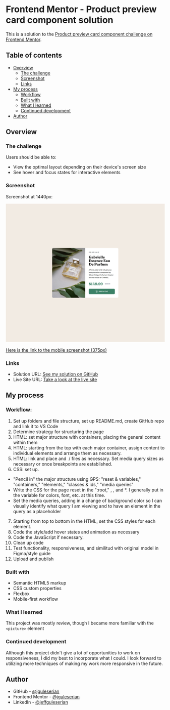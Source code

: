 # Frontend Mentor - Product preview card component solution

This is a solution to the [Product preview card component challenge on Frontend Mentor](https://www.frontendmentor.io/challenges/product-preview-card-component-GO7UmttRfa).

## Table of contents

- [Overview](#overview)
  - [The challenge](#the-challenge)
  - [Screenshot](#screenshot)
  - [Links](#links)
- [My process](#my-process)
  - [Workflow](#workflow)
  - [Built with](#built-with)
  - [What I learned](#what-i-learned)
  - [Continued development](#continued-development)
- [Author](#author)


## Overview

### The challenge

Users should be able to:

- View the optimal layout depending on their device's screen size
- See hover and focus states for interactive elements

### Screenshot
Screenshot at 1440px:


![Screenshot @1440px](/screenshot.png)

[Here is the link to the mobile screenshot (375px)](./images/screenshots/screenshot-375px.png)

### Links

- Solution URL: [See my solution on GitHub](https://github.com/jguleserian/FMC-Product-Preview-Card-Component)
- Live Site URL: [Take a look at the live site](https://jguleserian.github.io/FMC-Product-Preview-Card-Component/)

## My process

### Workflow:

1. Set up folders and file structure, set up README.md, create GitHub repo and link it to VS Code 
2. Determine strategy for structuring the page
3. HTML: set major structure with containers, placing the general content within them
4. HTML: starting from the top with each major container, assign content to individual elements and arrange them as necessary.
5. HTML: link and place <picture> and <img> / <source> files as necessary. Set media query sizes as necessary or once breakpoints are established.
6. CSS: set up.
  - "Pencil in" the major structure using GPS: "reset & variables," "containers," "elements," "classes & ids," "media queries"
  - Write the CSS for the page reset in the ":root," <html>, <body>, and *. I generally put in the variable for colors, font, etc. at this time.
  - Set the media queries, adding in a change of background color so I can visually identify what query I am viewing and to have an element in the query as a placeholder
7. Starting from top to bottom in the HTML, set the CSS styles for each element. 
8. Code the style/add hover states and animation as necessary
9. Code the JavaScript if necessary.
10. Clean up code
11. Test functionality, responsiveness, and similitud with original model in Figma/style guide
12. Upload and publish

### Built with

- Semantic HTML5 markup
- CSS custom properties
- Flexbox
- Mobile-first workflow

### What I learned

This project was mostly review, though I became more familiar with the `<picture>` element	

### Continued development

Although this project didn't give a lot of opportunities to work on responsiveness, I did my best to incorporate what I could. I look forward to utilizing more techniques of making my work more responsive in the future.

## Author

- GitHub - [@jguleserian](https://github.com/jguleserian)
- Frontend Mentor - [@jguleserian](https://www.frontendmentor.io/profile/jguleserian)
- LinkedIn - [@jeffguleserian](https://www.linkedin.com/jeffguleserian)

